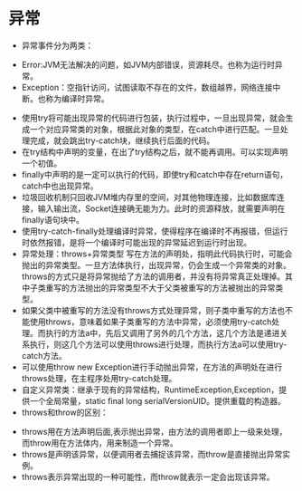 # 异常


- 异常事件分为两类：
*	Error:JVM无法解决的问题，如JVM内部错误，资源耗尽。也称为运行时异常。
*	Exception：空指针访问，试图读取不存在的文件，数组越界，网络连接中断。也称为编译时异常。
- 使用try将可能出现异常的代码进行包装，执行过程中，一旦出现异常，就会生成一个对应异常类的对象，根据此对象的类型，在catch中进行匹配。一旦处理完成，就会跳出try-catch块，继续执行后面的代码。
- 在try结构中声明的变量，在出了try结构之后，就不能再调用。可以实现声明一个初值。
- finally中声明的是一定可以执行的代码，即使try和catch中存在return语句，catch中也出现异常。
- 垃圾回收机制只回收JVM堆内存里的空间，对其他物理连接，比如数据库连接，输入输出流，Socket连接确无能为力。此时的资源释放，就需要声明在finally语句块中。
- 使用try-catch-finally处理编译时异常，使得程序在编译时不再报错，但运行时依然报错，是将一个编译时可能出现的异常延迟到运行时出现。
- 异常处理：throws+异常类型 写在方法的声明处，指明此代码执行时，可能会抛出的异常类型。一旦方法体执行，出现异常，仍会生成一个异常类的对象。throws的方式只是将异常抛给了方法的调用者，并没有将异常真正处理掉。其中子类重写的方法抛出的异常类型不大于父类被重写的方法被抛出的异常类型。
- 如果父类中被重写的方法没有throws方式处理异常，则子类中重写的方法也不能使用throws，意味着如果子类重写的方法中异常，必须使用try-catch处理。而执行的方法a中，先后又调用了另外的几个方法，这几个方法是递进关系执行，则这几个方法可以使用throws进行处理，而执行方法a可以使用try-catch方法。
- 可以使用throw new Exception进行手动抛出异常，在方法的声明处在进行throws处理，在主程序处用try-catch处理。
- 自定义异常类：继承于现有的异常结构，RuntimeException,Exception，提供一个全局常量，static final long serialVersionUID。提供重载的构造器。
- throws和throw的区别：
*	throws用在方法声明后面,表示抛出异常，由方法的调用者即上一级来处理，而throw用在方法体内，用来制造一个异常。
*	throws是声明该异常，以便调用者去捕捉该异常，而throw是直接抛出异常实例。
*	throws表示异常出现的一种可能性，而throw就表示一定会出现该异常。
